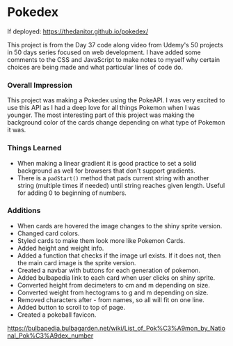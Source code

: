 # Pokedex

If deployed: https://thedanitor.github.io/pokedex/

This project is from the Day 37 code along video from Udemy's 50 projects in 50 days series focused on web development. I have added some comments to the CSS and JavaScript to make notes to myself why certain choices are being made and what particular lines of code do.

### Overall Impression

This project was making a Pokedex using the PokeAPI. I was very excited to use this API as I had a deep love for all things Pokemon when I was younger. The most interesting part of this project was making the background color of the cards change depending on what type of Pokemon it was. 

### Things Learned

* When making a linear gradient it is good practice to set a solid background as well for browsers that don't support gradients.
* There is a ```padStart()``` method that pads current string with another string (multiple times if needed) until string reaches given length. Useful for adding 0 to beginning of numbers.

### Additions

* When cards are hovered the image changes to the shiny sprite version.
* Changed card colors.
* Styled cards to make them look more like Pokemon Cards.
* Added height and weight info.
* Added a function that checks if the image url exists. If it does not, then the main card image is the sprite version.
* Created a navbar with buttons for each generation of pokemon.
* Added bulbapedia link to each card when user clicks on shiny sprite.
* Converted height from decimeters to cm and m depending on size.
* Converted weight from hectograms to g and m depending on size.
* Removed characters after - from names, so all will fit on one line.
* Added button to scroll to top of page.
* Created a pokeball favicon.

https://bulbapedia.bulbagarden.net/wiki/List_of_Pok%C3%A9mon_by_National_Pok%C3%A9dex_number